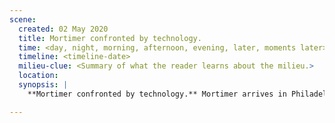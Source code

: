 ```yaml
---
scene:
  created: 02 May 2020
  title: Mortimer confronted by technology.
  time: <day, night, morning, afternoon, evening, later, moments later>
  timeline: <timeline-date>
  milieu-clue: <Summary of what the reader learns about the milieu.>
  location:
  synopsis: |
    **Mortimer confronted by technology.** Mortimer arrives in Philadelphia. He meets with Dorian & Solomon, where he finds out about the rifle and light. They search Winsland's Farm and do not find it. They confront Windsland who devulges its location. Mortimer tinkers with it, getting Garand Thumb as well. But, he fires it twice before burning the rest of the clip.

---
```


